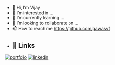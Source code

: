 - 👋 Hi, I’m Vijay
- 👀 I’m interested in ...
- 🌱 I’m currently learning ...
- 💞️ I’m looking to collaborate on ...
- 📫 How to reach me https://github.com/gawasvf
- ## 🔗 Links
[![portfolio](https://img.shields.io/badge/my_portfolio-000?style=for-the-badge&logo=ko-fi&logoColor=white)](http://vijaygawas.com)
[![linkedin](https://img.shields.io/badge/linkedin-0A66C2?style=for-the-badge&logo=linkedin&logoColor=white)](https://in.linkedin.com/in/vijaygawas)




<!---
gawasvf/gawasvf is a ✨ special ✨ repository because its `README.md` (this file) appears on your GitHub profile.
You can click the Preview link to take a look at your changes.
--->
